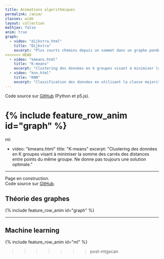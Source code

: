 ```yaml
---
title: Animations algorithmiques
permalink: /anim/
classes: wide
layout: collection
mathjax: false
anim: true 
graph:
  - video: "dijkstra.html"
    title: "Dijkstra"
    excerpt: "Plus courts chemins depuis un sommet dans un graphe pondéré dont les poids sont positifs"
<<<<<<< HEAD
  - video: "kmeans.html"
    title: "K-means"
    excerpt: "Clustering des données en k groupes visant à minimiser la somme des carrés des distances au sein du même groupe."
  - video: "knn.html"
    title: "KNN"
    excerpt: "Classification des données en utilisant la classe majoritaire parmi les k plus proches voisins. [Lien p5.js](https://editor.p5js.org/fortierq/full/CsVuWdehV)"
---
```


Code source sur [GitHub](https://github.com/fortierq/animations) (Python et p5.js).

{% include feature_row_anim id="graph" %}
=======
ml:
  - video: "kmeans.html"
    title: "K-means"
    excerpt: "Clustering des données en K groupes visant à minimiser la somme des carrés des distances entre points du même groupe. Ne donne pas toujours une solution optimale."
---

Page en construction.  
Code source sur [GitHub](https://github.com/fortierq/animations).

## Théorie des graphes
{% include feature_row_anim id="graph" %}


---
## Machine learning
{% include feature_row_anim id="ml" %}
>>>>>>> post-mtgscan
